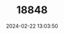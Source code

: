 ---
title: "18848"
category: "Pudu puda"
draft: false
date: 2024-02-22 13:03:50
languages:
  English: ["Chilean Pudu", "Southern Pudu"]
  Spanish; Castilian: ["Ciervo Enano", "Pudu", "Pudu Meridional", "Venadito", "Venado"]
  French: ["Poudou du Sud", "Pudu du Sud"]
---